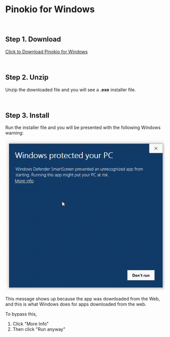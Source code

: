 # Pinokio for Windows

<br>

## Step 1. Download

<a href="https://github.com/pinokiocomputer/pinokio/releases/download/0.1.50/Pinokio-0.1.50-win32.zip" class='btn'>Click to Download Pinokio for Windows</a>

<br>

## Step 2. Unzip

Unzip the downloaded file and you will see a **.exe** installer file.

<br>

## Step 3. Install

Run the installer file and you will be presented with the following Windows warning:


![installwin.gif](installwin.gif)

This message shows up because the app was downloaded from the Web, and this is what Windows does for apps downloaded from the web.

To bypass this,

1. Click "More Info"
2. Then click "Run anyway"

